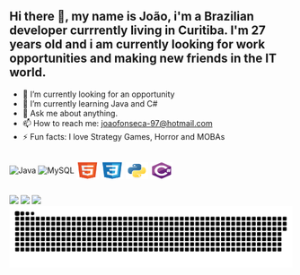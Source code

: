## Hi there 👋, my name is João, i'm a Brazilian developer currrently living in Curitiba. I'm 27 years old and i am currently looking for work opportunities and making new friends in the IT world. 

- 🔭 I’m currently looking for an opportunity
- 🌱 I’m currently learning Java and C#
- 💬 Ask me about anything.
- 📫 How to reach me: joaofonseca-97@hotmail.com
- ⚡ Fun facts: I love Strategy Games, Horror and MOBAs

<div style="display: inline_block"><br>
  <img align="center" alt="Java" height="30" width="40" src="https://cdn.jsdelivr.net/gh/devicons/devicon@latest/icons/java/java-original.svg">
  <img align="center" alt="MySQL" height="30" width="40" src="https://cdn.jsdelivr.net/gh/devicons/devicon@latest/icons/mysql/mysql-original.svg">
  <img align="center" alt="HTML" height="30" width="40" src="https://raw.githubusercontent.com/devicons/devicon/master/icons/html5/html5-original.svg">
  <img align="center" alt="RCSS" height="30" width="40" src="https://raw.githubusercontent.com/devicons/devicon/master/icons/css3/css3-original.svg">
  <img align="center" alt="Python" height="30" width="40" src="https://raw.githubusercontent.com/devicons/devicon/master/icons/python/python-original.svg">
  <img align="center" alt="Csharp" height="30" width="40" src="https://raw.githubusercontent.com/devicons/devicon/master/icons/csharp/csharp-original.svg">
</div>
  
  ##
<div> 
  <a href="https://www.linkedin.com/in/joaovfc" target="_blank"><img src="https://img.shields.io/badge/-LinkedIn-%230077B5?style=for-the-badge&logo=linkedin&logoColor=white" target="_blank"></a> 
  <a href = "mailto:jonyraider3002@gmail.com"><img src="https://img.shields.io/badge/-Gmail-%23333?style=for-the-badge&logo=gmail&logoColor=white" target="_blank"></a>
  <a href="https://instagram.com/rstjony" target="_blank"><img src="https://img.shields.io/badge/-Instagram-%23E4405F?style=for-the-badge&logo=instagram&logoColor=white" target="_blank"></a>
</div>

<picture>
  <source media="(prefers-color-scheme: dark)" srcset="https://raw.githubusercontent.com/joaofonseca97/joaofonseca97/output/github-contribution-grid-snake-dark.svg">
  <source media="(prefers-color-scheme: light)" srcset="https://raw.githubusercontent.com/joaofonseca97/joaofonseca97/output/github-contribution-grid-snake.svg">
  <img alt="github contribution grid snake animation" src="https://raw.githubusercontent.com/joaofonseca97/joaofonseca97/output/github-contribution-grid-snake.svg">
</picture>
